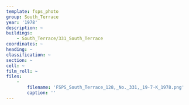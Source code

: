 ```yaml
---
template: fsps_photo
group: South_Terrace
year: '1978'
description: ~
buildings:
    - South_Terrace/331_South_Terrace
coordinates: ~
heading: ~
classification: ~
section: ~
cell: ~
film_roll: ~
files:
    -
        filename: 'FSPS_South_Terrace_128,_No._331,_19-7-K_1978.png'
        caption: ''
---
```

